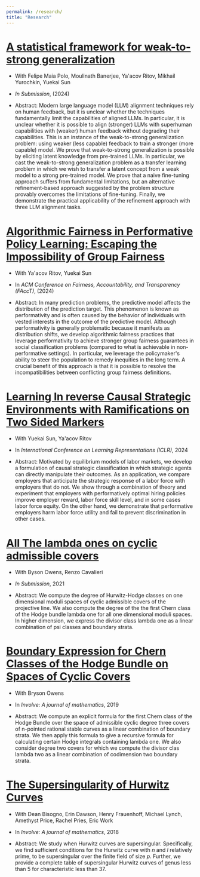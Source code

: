 ```yaml
---
permalink: /research/
title: "Research"
---
```

[A statistical framework for weak-to-strong generalization](https://arxiv.org/abs/2405.16236)
=======
  - With Felipe Maia Polo, Moulinath Banerjee, Ya'acov Ritov, Mikhail Yurochkin, Yuekai Sun

  - *In Submission*, (2024)

  - Abstract: Modern large language model (LLM) alignment techniques rely on human feedback, but it is unclear whether the techniques fundamentally limit the capabilities of aligned LLMs. In particular, it is unclear whether it is possible to align (stronger) LLMs with superhuman capabilities with (weaker) human feedback without degrading their capabilities. This is an instance of the weak-to-strong generalization problem: using weaker (less capable) feedback to train a stronger (more capable) model. We prove that weak-to-strong generalization is possible by eliciting latent knowledge from pre-trained LLMs. In particular, we cast the weak-to-strong generalization problem as a transfer learning problem in which we wish to transfer a latent concept from a weak model to a strong pre-trained model. We prove that a naive fine-tuning approach suffers from fundamental limitations, but an alternative refinement-based approach suggested by the problem structure provably overcomes the limitations of fine-tuning. Finally, we demonstrate the practical applicability of the refinement approach with three LLM alignment tasks.

[Algorithmic Fairness in Performative Policy Learning: Escaping the Impossibility of Group Fairness](https://arxiv.org/abs/2405.20447)
=======
  - With Ya'acov Ritov, Yuekai Sun

  - In *ACM Conference on Fairness, Accountability, and Transparency (FAccT)*, (2024)

  - Abstract: In many prediction problems, the predictive model affects the distribution of the prediction target. This phenomenon is known as performativity and is often caused by the behavior of individuals with vested interests in the outcome of the predictive model. Although performativity is generally problematic because it manifests as distribution shifts, we develop algorithmic fairness practices that leverage performativity to achieve stronger group fairness guarantees in social classification problems (compared to what is achievable in non-performative settings). In particular, we leverage the policymaker's ability to steer the population to remedy inequities in the long term. A crucial benefit of this approach is that it is possible to resolve the incompatibilities between conflicting group fairness definitions.

[Learning In reverse Causal Strategic Environments with Ramifications on Two Sided Markers](https://arxiv.org/abs/2404.13240)
=====
  - With Yuekai Sun, Ya'acov Ritov

  - In *International Conference on Learning Representations (ICLR)*, 2024
  
  - Abstract: Motivated by equilibrium models of labor markets, we develop a formulation of causal strategic classification in which strategic   agents can directly manipulate their outcomes. As an application, we compare employers that anticipate the strategic response of a labor     force with employers that do not. We show through a combination of theory and experiment that employers with performatively optimal hiring   policies improve employer reward, labor force skill level, and in some cases labor force equity. On the other hand, we demonstrate that      performative employers harm labor force utility and fail to prevent discrimination in other cases.

[All The lambda ones on cyclic admissible covers](https://arxiv.org/abs/2112.13892)
=====

  - With Byson Owens, Renzo Cavalieri

  - *In Submission*, 2021

  - Abstract: We compute the degree of Hurwitz-Hodge classes on one dimensional moduli spaces of cyclic admissible covers of the     
  projective line. We also compute the degree of the the first Chern class of the Hodge bundle lambda one for all one dimensional moduli spaces. In higher dimension, we express the divisor class lambda one as a linear combination of psi classes and boundary strata.

[Boundary Expression for Chern Classes of the Hodge Bundle on Spaces of Cyclic Covers](https://arxiv.org/abs/1912.07720)
=====
  - With Bryson Owens

  - In *Involve: A journal of mathematics*, 2019

  - Abstract: We compute an explicit formula for the first Chern class of the Hodge Bundle over the space of admissible cyclic degree three covers of n-pointed rational stable curves as a linear combination of boundary strata. We then apply this formula to give a recursive formula for calculating certain Hodge integrals containing lambda one. We also consider degree two covers for which we compute the divisor clas lambda two as a linear combination of codimension two boundary strata.

[The Supersingularity of Hurwitz Curves](https://arxiv.org/abs/1810.01582) 
=======
 - With  Dean Bisogno, Erin Dawson, Henry Frauenhoff, Michael Lynch, Amethyst Price, Rachel Pries, Eric Work

 - In *Involve: A journal of mathematics*, 2018

 - Abstract: We study when Hurwitz curves are supersingular. Specifically, we find sufficient conditions for the Hurwitz curve with *n* and *l* relatively prime, to be supersingular over the finite field of size *p*. Further, we provide a complete table of supersingular Hurwitz curves of genus less than 5 for characteristic less than 37. 
